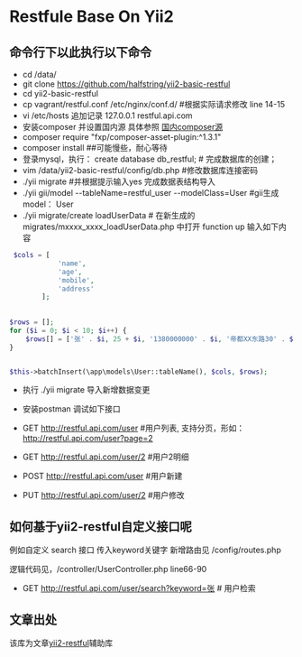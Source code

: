 Restfule Base On Yii2 
==========================



## 命令行下以此执行以下命令

- cd /data/
- git clone https://github.com/halfstring/yii2-basic-restful
- cd yii2-basic-restful
- cp vagrant/restful.conf  /etc/nginx/conf.d/  #根据实际请求修改 line 14-15
- vi /etc/hosts  追加记录   127.0.0.1   restful.api.com
- 安装composer 并设置国内源 具体参照  [国内composer源](https://pkg.phpcomposer.com/)
- composer require "fxp/composer-asset-plugin:^1.3.1"
- composer install  ##可能慢些，耐心等待
- 登录mysql，执行： create database db_restful; # 完成数据库的创建；
- vim  /data/yii2-basic-restful/config/db.php #修改数据库连接密码
- ./yii migrate #并根据提示输入yes  完成数据表结构导入
- ./yii gii/model --tableName=restful_user --modelClass=User #gii生成model： User
- ./yii migrate/create loadUserData  # 在新生成的migrates/mxxxx_xxxx_loadUserData.php 中打开  function up 输入如下内容


``` php 
 $cols = [
            'name',
            'age',
            'mobile',
            'address'
        ];
        
        
$rows = [];
for ($i = 0; $i < 10; $i++) {
    $rows[] = ['张' . $i, 25 + $i, '1380000000' . $i, '帝都XX东路30' . $i . '号'];
}


$this->batchInsert(\app\models\User::tableName(), $cols, $rows);
```

- 执行 ./yii migrate 导入新增数据变更


- 安装postman 调试如下接口


- GET http://restful.api.com/user 		#用户列表, 支持分页，形如：http://restful.api.com/user?page=2
- GET http://restful.api.com/user/2 	#用户2明细
- POST http://restful.api.com/user 		#用户新建
- PUT http://restful.api.com/user/2 	#用户修改

## 如何基于yii2-restful自定义接口呢

例如自定义 search 接口 传入keyword关键字
新增路由见 /config/routes.php

逻辑代码见，/controller/UserController.php  line66-90



- GET http://restful.api.com/user/search?keyword=张  # 用户检索 

## 文章出处

 该库为文章[yii2-restful](http://www.halfstring.com/2017/05/19/yii2-restful/)辅助库
